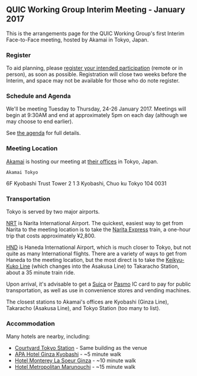 ## QUIC Working Group Interim Meeting - January 2017

This is the arrangements page for the QUIC Working Group's first Interim Face-to-Face meeting,
hosted by Akamai in Tokyo, Japan.


### Register

To aid planning, please [register your intended
participation](http://doodle.com/poll/ma78wgcecbcin4fz) (remote or in person), as soon as possible.
Registration will close two weeks before the Interim, and space may not be available for those who
do note register.


### Schedule and Agenda

We'll be meeting Tuesday to Thursday, 24-26 January 2017. Meetings will begin at 9:30AM and end at
approximately 5pm on each day (although we may choose to end earlier).

See [the agenda](agenda.md) for full details.


### Meeting Location

[Akamai](https://akamai.com/) is hosting our meeting at [their
offices](https://goo.gl/maps/8cs81Mp1yJx) in Tokyo, Japan.

	Akamai Tokyo
  6F Kyobashi Trust Tower 
  2 1 3 Kyobashi, Chuo ku 
  Tokyo 104 0031 


### Transportation

Tokyo is served by two major airports.

[NRT](http://www.narita-airport.jp/en/) is Narita International Airport. The quickest, easiest way
to get from Narita to the meeting location is to take the [Narita
Express](http://www.jreast.co.jp/e/nex/) train, a one-hour trip that costs approximately ¥2,800.

[HND](http://www.haneda-airport.jp/inter/en/) is Haneda International Airport, which is much closer
to Tokyo, but not quite as many International flights. There are a variety of ways to get from
Haneda to the meeting location, but the most direct is to take the [Keikyu-Kuko
Line](http://www.haneda-tokyo-access.com/en/) (which changes into the Asakusa Line) to Takaracho
Station, about a 35 minute train ride.

Upon arrival, it's advisable to get a [Suica](http://www.jreast.co.jp/e/pass/suica.html) or
[Pasmo](http://www.pasmo.co.jp/en/) IC card to pay for public transportation, as well as use in
convenience stores and vending machines.

The closest stations to Akamai's offices are Kyobashi (Ginza Line), Takaracho (Asakusa Line), and Tokyo Station (too many to list).


### Accommodation

Many hotels are nearby, including:

* [Courtyard Tokyo Station](http://www.marriott.com/hotels/travel/tyogz-courtyard-by-marriott-tokyo-station/?scid=bb1a189a-fec3-4d19-a255-54ba596febe2) - Same building as the venue
* [APA Hotel Ginza Kyobashi](http://www.apahotel.com.e.ju.hp.transer.com/language/shutoken/31_ginza-kyobashi.html) - ~5 minute walk
* [Hotel Monterey La Soeur Ginza](http://www.hotelmonterey.co.jp/en/htl/ginza/index.html) - ~10 minute walk
* [Hotel Metropolitan Marunouchi](http://www.hotelmetropolitanmarunouchi.jp) - ~15 minute walk

 
